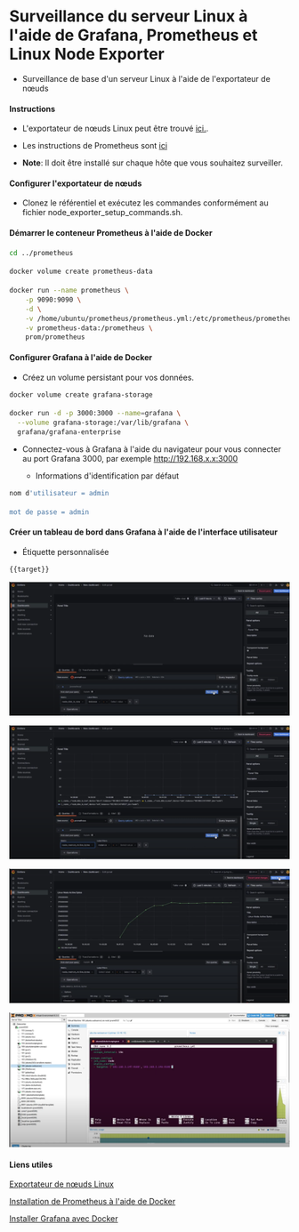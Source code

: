 # Surveillance du serveur Linux à l'aide de Grafana, Prometheus et Linux Node Exporter

- Surveillance de base d'un serveur Linux à l'aide de l'exportateur de nœuds

#### Instructions

- L'exportateur de nœuds Linux peut être trouvé [ici.](https://github.com/prometheus/node_exporter).

- Les instructions de Prometheus sont [ici](https://prometheus.io/docs/guides/node-exporter/)

- **Note**: Il doit être installé sur chaque hôte que vous souhaitez surveiller.

#### Configurer l'exportateur de nœuds

- Clonez le référentiel et exécutez les commandes conformément au fichier node_exporter_setup_commands.sh.

#### Démarrer le conteneur Prometheus à l'aide de Docker

```sh
cd ../prometheus

docker volume create prometheus-data

docker run --name prometheus \
    -p 9090:9090 \
    -d \
    -v /home/ubuntu/prometheus/prometheus.yml:/etc/prometheus/prometheus.yml \
    -v prometheus-data:/prometheus \
    prom/prometheus
```

#### Configurer Grafana à l'aide de Docker

- Créez un volume persistant pour vos données.

```sh
docker volume create grafana-storage

docker run -d -p 3000:3000 --name=grafana \
  --volume grafana-storage:/var/lib/grafana \
  grafana/grafana-enterprise
```

- Connectez-vous à Grafana à l'aide du navigateur pour vous connecter au port Grafana 3000, par exemple http://192.168.x.x:3000

  - Informations d'identification par défaut

```sh
nom d'utilisateur = admin

mot de passe = admin
```

#### Créer un tableau de bord dans Grafana à l'aide de l'interface utilisateur

- Étiquette personnalisée

```sh
{{target}}
```

![network](/Prometheus-Grafana-Linux/linux/01.png)

![network](/Prometheus-Grafana-Linux/linux/02.png)

![network](/Prometheus-Grafana-Linux/linux/03.png)

![network](/Prometheus-Grafana-Linux/linux/04.png)

#### Liens utiles

[Exportateur de nœuds Linux](https://github.com/prometheus/node_exporter)

[Installation de Prometheus à l'aide de Docker](https://prometheus.io/docs/prometheus/latest/installation/#using-docker)

[Installer Grafana avec Docker](https://grafana.com/docs/grafana/latest/setup-grafana/installation/docker/#run-grafana-docker-image)
